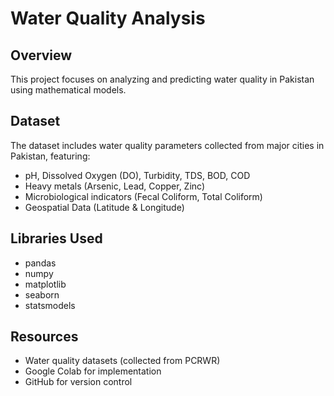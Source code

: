 # **Water Quality Analysis**
## **Overview**
This project focuses on analyzing and predicting water quality in Pakistan using mathematical models.

## **Dataset**
The dataset includes water quality parameters collected from major cities in Pakistan, featuring:
- pH, Dissolved Oxygen (DO), Turbidity, TDS, BOD, COD
- Heavy metals (Arsenic, Lead, Copper, Zinc)
- Microbiological indicators (Fecal Coliform, Total Coliform)
- Geospatial Data (Latitude & Longitude)

## **Libraries Used**
- pandas
- numpy
- matplotlib
- seaborn
- statsmodels

## **Resources**
- Water quality datasets (collected from PCRWR)
- Google Colab for implementation
- GitHub for version control

